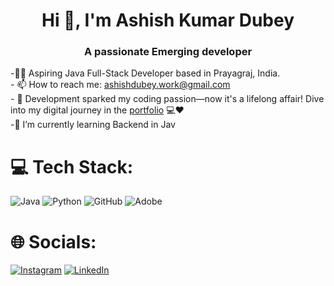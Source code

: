 <h1 align="center">Hi 👋, I'm Ashish Kumar Dubey</h1>
<h3 align="center">A passionate Emerging developer </h3>



 -👨‍💻 Aspiring Java Full-Stack Developer based in Prayagraj, India.<br>- 📫 How to reach me: ashishdubey.work@gmail.com <br>- 🚀 Development sparked my coding passion—now it's a lifelong affair! Dive into my digital journey in the [portfolio](https://ashhdubey.netlify.app) 💻❤️<br>-🌱 I’m currently learning Backend in Jav<br>

# 💻 Tech Stack:
![Java](https://img.shields.io/badge/java-%23ED8B00.svg?style=for-the-badge&logo=openjdk&logoColor=white)
![Python](https://img.shields.io/badge/python-3670A0?style=for-the-badge&logo=python&logoColor=ffdd54)
![GitHub](https://img.shields.io/badge/github-%23121011.svg?style=for-the-badge&logo=github&logoColor=white)
![Adobe](https://img.shields.io/badge/adobe-%23FF0000.svg?style=for-the-badge&logo=adobe&logoColor=white) 

# 🌐 Socials:
[![Instagram](https://img.shields.io/badge/Instagram-%23E4405F.svg?logo=Instagram&logoColor=white)](https://instagram.com/ashhdubey) [![LinkedIn](https://img.shields.io/badge/LinkedIn-%230077B5.svg?logo=linkedin&logoColor=white)](https://linkedin.com/in/ashhdubey) 





